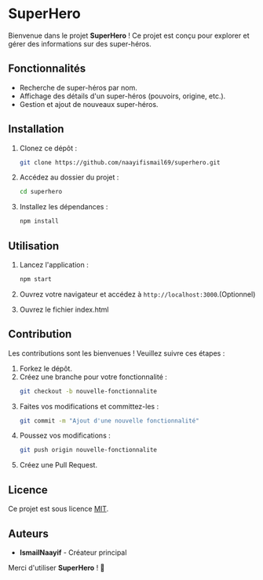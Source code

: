 # SuperHero

Bienvenue dans le projet **SuperHero** ! Ce projet est conçu pour explorer et gérer des informations sur des super-héros.

## Fonctionnalités

- Recherche de super-héros par nom.
- Affichage des détails d'un super-héros (pouvoirs, origine, etc.).
- Gestion et ajout de nouveaux super-héros.

## Installation

1. Clonez ce dépôt :
    ```bash
    git clone https://github.com/naayifismail69/superhero.git
    ```
2. Accédez au dossier du projet :
    ```bash
    cd superhero
    ```
3. Installez les dépendances :
    ```bash
    npm install
    ```

## Utilisation

1. Lancez l'application :
    ```bash
    npm start
    ```
2. Ouvrez votre navigateur et accédez à `http://localhost:3000`.(Optionnel)

3. Ouvrez le fichier index.html

## Contribution

Les contributions sont les bienvenues ! Veuillez suivre ces étapes :

1. Forkez le dépôt.
2. Créez une branche pour votre fonctionnalité :
    ```bash
    git checkout -b nouvelle-fonctionnalite
    ```
3. Faites vos modifications et committez-les :
    ```bash
    git commit -m "Ajout d'une nouvelle fonctionnalité"
    ```
4. Poussez vos modifications :
    ```bash
    git push origin nouvelle-fonctionnalite
    ```
5. Créez une Pull Request.

## Licence

Ce projet est sous licence [MIT](LICENSE).

## Auteurs

- **IsmailNaayif** - Créateur principal

Merci d'utiliser **SuperHero** ! 🚀